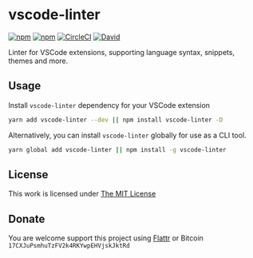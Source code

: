 # vscode-linter

[![npm](https://img.shields.io/npm/l/vscode-linter.svg?style=flat-square)](https://www.npmjs.org/package/vscode-linter)
[![npm](https://img.shields.io/npm/v/vscode-linter.svg?style=flat-square)](https://www.npmjs.org/package/vscode-linter)
[![CircleCI](https://img.shields.io/circleci/project/idleberg/node-vscode-linter.svg?style=flat-square)](https://circleci.com/gh/idleberg/node-vscode-linter/)
[![David](https://img.shields.io/david/idleberg/node-vscode-linter.svg?style=flat-square)](https://david-dm.org/idleberg/node-vscode-linter)

Linter for VSCode extensions, supporting language syntax, snippets, themes and more.

## Usage

Install `vscode-linter` dependency for your VSCode extension

```sh
yarn add vscode-linter --dev || npm install vscode-linter -D
```

Alternatively, you can install `vscode-linter` globally for use as a CLI tool.

```sh
yarn global add vscode-linter || npm install -g vscode-linter
```

## License

This work is licensed under [The MIT License](https://opensource.org/licenses/MIT)

## Donate

You are welcome support this project using [Flattr](https://flattr.com/submit/auto?user_id=idleberg&url=https://github.com/idleberg/node-vscode-linter) or Bitcoin `17CXJuPsmhuTzFV2k4RKYwpEHVjskJktRd`
